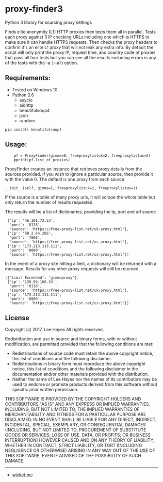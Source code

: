 # proxy-finder3
Python 3 library for sourcing proxy settings

Finds elite anonymity (L1) HTTP proxies then tests them all in parallel. Tests each proxy against 3 IP checking URLs including one which is HTTPS to make sure it can handle HTTPS requests. Then checks the proxy headers to confirm it's an elite L1 proxy that will not leak any extra info. By default the script will only print the proxy IP, request time, and country code of proxies that pass all four tests but you can see all the results including errors in any of the tests with the -a (--all) option. 

Requirements:
------
* Tested on Windows 10
* Python 3.6
  * asycio
  * aiohttp
  * beautifulsoup4
  * json
  * random

```
pip install beautifulsoup4
```

Usage:
------
```
    pf = ProxyFinder(gimme=0, freeproxylistuk=2, freeproxylistus=2)
    pprint(pf.list_of_proxies)
```

ProxyFinder creates an instance that retrieves proxy details from the sources provided. If you wish to ignore a particular source, then provide it with the value 0.
The default is one proxy from each source:
```
__init__(self, gimme=1, freeproxylistuk=1, freeproxylistus=1)
```

If the source is a table of many proxy urls, it will scrape the whole table but only return the number of results requested.

The results will be a list of dictionaries, providing the ip, port and url source

```
 {'ip': '46.101.72.53',
  'port': '8118',
  'source': 'https://free-proxy-list.net/uk-proxy.html'},
 {'ip': '50.2.64.206',
  'port': '7808',
  'source': 'https://free-proxy-list.net/us-proxy.html'},
 {'ip': '173.213.113.111',
  'port': '8089',
  'source': 'https://free-proxy-list.net/us-proxy.html'}]
```

In the event of a proxy site hitting a limit, a dictionary will be returned with a message. Results for any other proxy requests will still be returned.
```
[{'Limit Exceeded': 'gimmeproxy'},
 {'ip': '139.59.168.33',
  'port': '8118',
  'source': 'https://free-proxy-list.net/uk-proxy.html'},
 {'ip': '173.213.113.111',
  'port': '8089',
  'source': 'https://free-proxy-list.net/us-proxy.html'}]
```


License
-------

Copyright (c) 2017, Lee Hayes
All rights reserved.

Redistribution and use in source and binary forms, with or without
modification, are permitted provided that the following conditions are met:
* Redistributions of source code must retain the above copyright notice, this list of conditions and the following disclaimer.
* Redistributions in binary form must reproduce the above copyright notice, this list of conditions and the following disclaimer in the documentation and/or other materials provided with the distribution.
* Neither the name of Lee Hayes nor the names of its contributors may be used to endorse or promote products derived from this software without specific prior written permission.

THIS SOFTWARE IS PROVIDED BY THE COPYRIGHT HOLDERS AND CONTRIBUTORS "AS IS" AND
ANY EXPRESS OR IMPLIED WARRANTIES, INCLUDING, BUT NOT LIMITED TO, THE IMPLIED
WARRANTIES OF MERCHANTABILITY AND FITNESS FOR A PARTICULAR PURPOSE ARE
DISCLAIMED. IN NO EVENT SHALL <COPYRIGHT HOLDER> BE LIABLE FOR ANY
DIRECT, INDIRECT, INCIDENTAL, SPECIAL, EXEMPLARY, OR CONSEQUENTIAL DAMAGES
(INCLUDING, BUT NOT LIMITED TO, PROCUREMENT OF SUBSTITUTE GOODS OR SERVICES;
LOSS OF USE, DATA, OR PROFITS; OR BUSINESS INTERRUPTION) HOWEVER CAUSED AND
ON ANY THEORY OF LIABILITY, WHETHER IN CONTRACT, STRICT LIABILITY, OR TORT
(INCLUDING NEGLIGENCE OR OTHERWISE) ARISING IN ANY WAY OUT OF THE USE OF THIS
SOFTWARE, EVEN IF ADVISED OF THE POSSIBILITY OF SUCH DAMAGE.


***
* [wicket.me](http://wicket.me)
